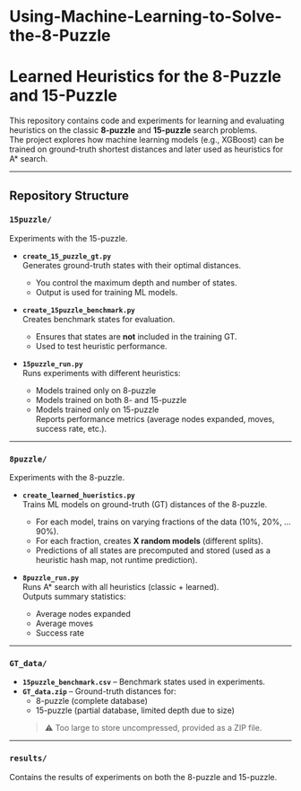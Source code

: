 # Using-Machine-Learning-to-Solve-the-8-Puzzle
# Learned Heuristics for the 8-Puzzle and 15-Puzzle

This repository contains code and experiments for learning and evaluating heuristics on the classic **8-puzzle** and **15-puzzle** search problems.  
The project explores how machine learning models (e.g., XGBoost) can be trained on ground-truth shortest distances and later used as heuristics for A* search.

---

## Repository Structure

### `15puzzle/`
Experiments with the 15-puzzle.

- **`create_15_puzzle_gt.py`**  
  Generates ground-truth states with their optimal distances.  
  - You control the maximum depth and number of states.  
  - Output is used for training ML models.

- **`create_15puzzle_benchmark.py`**  
  Creates benchmark states for evaluation.  
  - Ensures that states are **not** included in the training GT.  
  - Used to test heuristic performance.

- **`15puzzle_run.py`**  
  Runs experiments with different heuristics:  
  - Models trained only on 8-puzzle  
  - Models trained on both 8- and 15-puzzle  
  - Models trained only on 15-puzzle  
  Reports performance metrics (average nodes expanded, moves, success rate, etc.).

---

### `8puzzle/`
Experiments with the 8-puzzle.

- **`create_learned_hueristics.py`**  
  Trains ML models on ground-truth (GT) distances of the 8-puzzle.  
  - For each model, trains on varying fractions of the data (10%, 20%, … 90%).  
  - For each fraction, creates **X random models** (different splits).  
  - Predictions of all states are precomputed and stored (used as a heuristic hash map, not runtime prediction).

- **`8puzzle_run.py`**  
  Runs A* search with all heuristics (classic + learned).  
  Outputs summary statistics:  
  - Average nodes expanded  
  - Average moves  
  - Success rate

---

### `GT_data/`
- **`15puzzle_benchmark.csv`** – Benchmark states used in experiments.  
- **`GT_data.zip`** – Ground-truth distances for:  
  - 8-puzzle (complete database)  
  - 15-puzzle (partial database, limited depth due to size)  
  > ⚠️ Too large to store uncompressed, provided as a ZIP file.

---

### `results/`
Contains the results of experiments on both the 8-puzzle and 15-puzzle.


